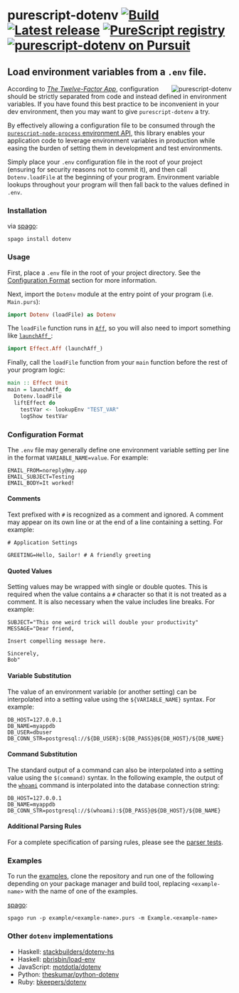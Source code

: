 # purescript-dotenv [![Build](https://github.com/nsaunders/purescript-dotenv/workflows/CI/badge.svg)](https://github.com/nsaunders/purescript-dotenv/actions/workflows/ci.yml) [![Latest release](http://img.shields.io/github/release/nsaunders/purescript-dotenv.svg)](https://github.com/nsaunders/purescript-dotenv/releases) [![PureScript registry](https://img.shields.io/badge/dynamic/json?color=informational&label=registry&query=%24.dotenv.version&url=https%3A%2F%2Fraw.githubusercontent.com%2Fpurescript%2Fpackage-sets%2Fmaster%2Fpackages.json)](https://github.com/purescript/registry) [![purescript-dotenv on Pursuit](https://pursuit.purescript.org/packages/purescript-dotenv/badge)](https://pursuit.purescript.org/packages/purescript-dotenv)
## Load environment variables from a `.env` file.

<img src="https://github.com/nsaunders/purescript-dotenv/raw/master/meta/img/readme.png" alt="purescript-dotenv" align="right" />

According to [_The Twelve-Factor App_](https://12factor.net/config), configuration should be strictly separated from code and instead defined in environment variables. If you have found this best practice to be inconvenient in your dev environment, then you may want to give `purescript-dotenv` a try.

By effectively allowing a configuration file to be consumed through the [`purescript-node-process` environment API](https://pursuit.purescript.org/packages/purescript-node-process/7.0.0/docs/Node.Process#v:getEnv), this library enables your application code to leverage environment variables in production while easing the burden of setting them in development and test environments.

Simply place your `.env` configuration file in the root of your project (ensuring for security reasons not to commit it), and then call `Dotenv.loadFile` at the beginning of your program. Environment variable lookups throughout your program will then fall back to the values defined in `.env`.

### Installation

via [spago](https://github.com/spacchetti/spago):
```
spago install dotenv
```

### Usage

First, place a `.env` file in the root of your project directory. See the [Configuration Format](#configuration-format) section for more information.

Next, import the `Dotenv` module at the entry point of your program (i.e. `Main.purs`):

```purescript
import Dotenv (loadFile) as Dotenv
```

The `loadFile` function runs in [`Aff`](https://pursuit.purescript.org/packages/purescript-aff/5.1.1/docs/Effect.Aff#t:Aff), so you will also need to import something like [`launchAff_`](https://pursuit.purescript.org/packages/purescript-aff/5.1.1/docs/Effect.Aff#v:launchAff_):

```purescript
import Effect.Aff (launchAff_)
```

Finally, call the `loadFile` function from your `main` function before the rest of your program logic:

```purescript
main :: Effect Unit
main = launchAff_ do
  Dotenv.loadFile
  liftEffect do
    testVar <- lookupEnv "TEST_VAR"
    logShow testVar
```

### Configuration Format

The `.env` file may generally define one environment variable setting per line in the format `VARIABLE_NAME=value`. For example:

```
EMAIL_FROM=noreply@my.app
EMAIL_SUBJECT=Testing
EMAIL_BODY=It worked!
```

#### Comments

Text prefixed with `#` is recognized as a comment and ignored. A comment may appear on its own line or at the end of a line containing a setting. For example:

```
# Application Settings

GREETING=Hello, Sailor! # A friendly greeting
```

#### Quoted Values

Setting values may be wrapped with single or double quotes. This is required when the value contains a `#` character so that it is not treated as a comment. It is also necessary when the value includes line breaks. For example:

```
SUBJECT="This one weird trick will double your productivity"
MESSAGE="Dear friend,

Insert compelling message here.

Sincerely,
Bob"
```

#### Variable Substitution

The value of an environment variable (or another setting) can be interpolated into a setting value using the `${VARIABLE_NAME}` syntax. For example:

```
DB_HOST=127.0.0.1
DB_NAME=myappdb
DB_USER=dbuser
DB_CONN_STR=postgresql://${DB_USER}:${DB_PASS}@${DB_HOST}/${DB_NAME}
```

#### Command Substitution

The standard output of a command can also be interpolated into a setting value using the `$(command)` syntax. In the following example, the output of the [`whoami`](http://man7.org/linux/man-pages/man1/whoami.1.html) command is interpolated into the database connection string:

```
DB_HOST=127.0.0.1
DB_NAME=myappdb
DB_CONN_STR=postgresql://$(whoami):${DB_PASS}@${DB_HOST}/${DB_NAME}
```

#### Additional Parsing Rules

For a complete specification of parsing rules, please see the [parser tests](test/Parser.purs).

### Examples

To run the [examples](./examples), clone the repository and run one of the following depending on your package manager and build tool, replacing `<example-name>` with the name of one of the examples.

[spago](https://github.com/spacchetti/spago):
```
spago run -p example/<example-name>.purs -m Example.<example-name>
```

### Other ```dotenv``` implementations
* Haskell: [stackbuilders/dotenv-hs](https://github.com/stackbuilders/dotenv-hs)
* Haskell: [pbrisbin/load-env](https://github.com/pbrisbin/load-env)
* JavaScript: [motdotla/dotenv](http://github.com/motdotla/dotenv)
* Python: [theskumar/python-dotenv](https://github.com/theskumar/python-dotenv)
* Ruby: [bkeepers/dotenv](https://github.com/bkeepers/dotenv)

